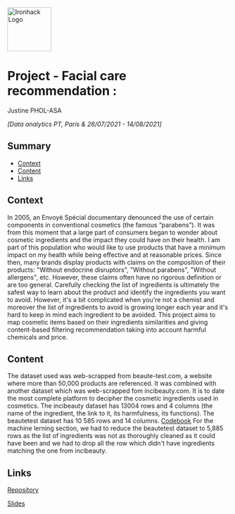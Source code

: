 <img src="https://bit.ly/2VnXWr2" alt="Ironhack Logo" width="100"/>

# Project - Facial care recommendation : 
Justine PHOL-ASA

*[Data analytics PT, Paris & 26/07/2021 - 14/08/2021]*

## Summary
- [Context](#context)
- [Content](#content)
- [Links](#links)

<a name="context"></a>

## Context

In 2005, an Envoyé Spécial documentary denounced the use of certain components in conventional cosmetics (the famous “parabens”). It was from this moment that a large part of consumers began to wonder about cosmetic ingredients and the impact they could have on their health. I am part of this population who would like to use products that have a minimum impact on my health while being effective and at reasonable prices.
Since then, many brands display products with claims on the composition of their products: "Without endocrine disruptors", "Without parabens", "Without allergens", etc. However, these claims often have no rigorous definition or are too general. Carefully checking the list of ingredients is ultimately the safest way to learn about the product and identify the ingredients you want to avoid. However, it's a bit complicated when you're not a chemist and moreover the list of ingredients to avoid is growing longer each year and it's hard to keep in mind each ingredient to be avoided. This project aims to map cosmetic items based on their ingredients similarities and giving content-based filtering recommendation taking into account harmful chemicals and price. 

<a name="content"></a>

## Content

The dataset used was web-scrapped from beaute-test.com, a website where more than 50,000 products are referenced. It was combined with another dataset which was web-scrapped fom incibeauty.com. It is to date the most complete platform to decipher the cosmetic ingredients used in cosmetics.
The incibeauty dataset has 13004 rows and 4 columns (the name of the ingredient, the link to it, its harmfulness, its functions).
The beautetest dataset has 10 585 rows and 14 columns.
[Codebook](https://docs.google.com/spreadsheets/d/1bzCd4d_5kn-yGemK4vH3AGz4vBzbZecii_6GM-sI0Gw/edit?usp=sharing)
For the machine lerning section, we had to reduce the beautetest dataset to 5,885 rows as the list of ingredients was not as thoroughly cleaned as it could have been and we had to drop all the row which didn't have ingredients matching the one from incibeauty.


<a name="links"></a>

## Links

[Repository](https://github.com/pholasajustine/facial_care_recommendation)  

[Slides](https://docs.google.com/presentation/d/1fGHfo0mNQVIJsGMCUy0xJdrLo-l8XDMBPKZzN9xHTRk/edit?usp=sharing) 




   
